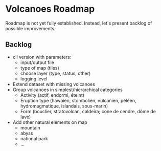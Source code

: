 # Volcanoes Roadmap

Roadmap is not yet fully established. Instead, let's present backlog of possible improvements.

## Backlog

- cli version with parameters:
  - input/output file
  - type of map (tiles)
  - choose layer (type, status, other)
  - logging level
- Extend dataset with missing volcanoes
- Group volcanoes in simplest/hierarchical categories
  - Activity (actif, endormi, éteint)
  - Eruption type (hawaien, stombolien, vulcanien, péléen, hydromagmatique, islandais, sous-marin)
  - Form (bouclier, stratovolcan, caldeira; cone de cendre, dôme de lave)
- Add other natural elements on map
  - mountain
  - abyss
  - national park
  - ...
